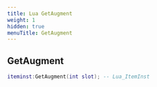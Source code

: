 ```yaml
---
title: Lua GetAugment
weight: 1
hidden: true
menuTitle: GetAugment
---
```

## GetAugment
```lua
iteminst:GetAugment(int slot); -- Lua_ItemInst
```